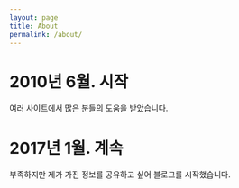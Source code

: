 ```yaml
---
layout: page
title: About
permalink: /about/
---
```

# 2010년 6월. 시작
여러 사이트에서 많은 분들의 도움을 받았습니다.

# 2017년 1월. 계속
부족하지만 제가 가진 정보를 공유하고 싶어 블로그를 시작했습니다.
